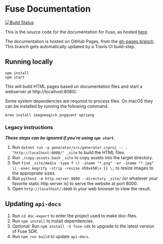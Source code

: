 # Fuse Documentation

[![Build Status](https://travis-ci.com/fuse-open/docs.svg?branch=master)](https://travis-ci.com/fuse-open/docs)

This is the source code for the documentation for Fuse, as hosted [here](https://fuseopen.com/docs).

The documentation is hosted on GitHub Pages, from the [gh-pages branch](https://github.com/fuse-open/docs/tree/gh-pages). This branch gets automatically updated by a Travis CI build-step.

## Running locally

```shell
npm install
npm start
```

This will build HTML pages based on documentation files and start a webserver at http://localhost:8080/.

Some system dependencies are required to process files. On macOS they can be installed by running the following command.

```shell
brew install imagemagick pngquant optipng
```

### Legacy instructions

***These steps can be ignored if you're using `npm start`.***

1. Run `dotnet run -p generator/src/generator.csproj -- . "http://localhost:8000/" _site` to build the HTML files.
2. Run `./copy-assets.bash _site` to copy assets into the target directory.
3. Run `find _site/media -type f \( -iname "*.png" -or -iname "*.jpg" \) -exec mogrify -strip -resize 450x450\> {} \;` to resize images to the appropriate sizes.
4. Run `python3 -m http.server 8000 --directory _site/` (or whatever your favorite static http server is) to serve the website at port 8000.
5. Open `http://localhost/:8000` in your web browser to view the result.

## Updating `api-docs`

1. Run `cd doc-export` to enter the project used to make doc-files.
2. Run `npm install` to install dependencies.
3. *Optional:* Run `npm install -S fuse-sdk` to upgrade to the latest version of Fuse SDK.
4. Run `npm run build` to update `api-docs`.
